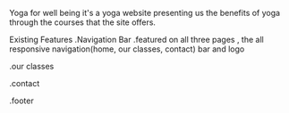 Yoga for well being
 it's a yoga website presenting us the benefits of yoga through the courses that the site offers.

Existing Features
  .Navigation Bar 
      .featured on all three pages , the all responsive navigation(home, our classes, contact) bar and logo 

  .our classes


  .contact

  .footer









